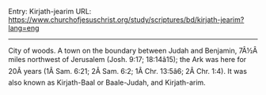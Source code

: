 Entry: Kirjath-jearim
URL: https://www.churchofjesuschrist.org/study/scriptures/bd/kirjath-jearim?lang=eng

---

City of woods. A town on the boundary between Judah and Benjamin, 7Â½Â miles northwest of Jerusalem (Josh. 9:17; 18:14â15); the Ark was here for 20Â years (1Â Sam. 6:21; 2Â Sam. 6:2; 1Â Chr. 13:5â6; 2Â Chr. 1:4). It was also known as Kirjath-Baal or Baale-Judah, and Kirjath-arim.
